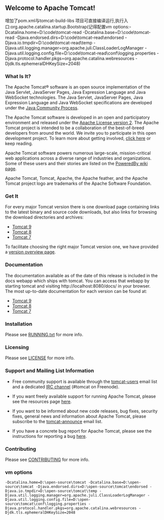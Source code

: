 ## Welcome to Apache Tomcat!
增加了pom.xml与tomcat-build-libs 项目可直接编译运行,执行入口:org.apache.catalina.startup.Bootstrap(记得配置vm options:-Dcatalina.home=D:\code\tomcat-read -Dcatalina.base=D:\code\tomcat-read -Djava.endorsed.dirs=D:\code\tomcat-read\endorsed -Djava.io.tmpdir=D:\code\tomcat-read\temp -Djava.util.logging.manager=org.apache.juli.ClassLoaderLogManager -Djava.util.logging.config.file=D:\code\tomcat-read\conf\logging.properties -Djava.protocol.handler.pkgs=org.apache.catalina.webresources -Djdk.tls.ephemeralDHKeySize=2048)
### What Is It?

The Apache Tomcat® software is an open source implementation of the Java
Servlet, JavaServer Pages, Java Expression Language and Java WebSocket
technologies. The Java Servlet, JavaServer Pages, Java Expression Language and
Java WebSocket specifications are developed under the
[Java Community Process](https://jcp.org/en/introduction/overview).

The Apache Tomcat software is developed in an open and participatory
environment and released under the
[Apache License version 2](https://www.apache.org/licenses/). The Apache Tomcat
project is intended to be a collaboration of the best-of-breed developers from
around the world. We invite you to participate in this open development
project. To learn more about getting involved,
[click here](https://tomcat.apache.org/getinvolved.html) or keep reading.

Apache Tomcat software powers numerous large-scale, mission-critical web
applications across a diverse range of industries and organizations. Some of
these users and their stories are listed on the
[PoweredBy wiki page](https://wiki.apache.org/tomcat/PoweredBy).

Apache Tomcat, Tomcat, Apache, the Apache feather, and the Apache Tomcat
project logo are trademarks of the Apache Software Foundation.

### Get It

For every major Tomcat version there is one download page containing
links to the latest binary and source code downloads, but also
links for browsing the download directories and archives:
- [Tomcat 9](https://tomcat.apache.org/download-90.cgi)
- [Tomcat 8](https://tomcat.apache.org/download-80.cgi)
- [Tomcat 7](https://tomcat.apache.org/download-70.cgi)

To facilitate choosing the right major Tomcat version one, we have provided a
[version overview page](https://tomcat.apache.org/whichversion.html).

### Documentation

The documentation available as of the date of this release is
included in the docs webapp which ships with tomcat. You can access that webapp
by starting tomcat and visiting http://localhost:8080/docs/ in your browser.
The most up-to-date documentation for each version can be found at:
- [Tomcat 9](https://tomcat.apache.org/tomcat-9.0-doc/)
- [Tomcat 8](https://tomcat.apache.org/tomcat-8.5-doc/)
- [Tomcat 7](https://tomcat.apache.org/tomcat-7.0-doc/)

### Installation

Please see [RUNNING.txt](RUNNING.txt) for more info.

### Licensing

Please see [LICENSE](LICENSE) for more info.

### Support and Mailing List Information

* Free community support is available through the
[tomcat-users](https://tomcat.apache.org/lists.html#tomcat-users) email list and
a dedicated [IRC channel](https://tomcat.apache.org/irc.html) (#tomcat on
Freenode).

* If you want freely available support for running Apache Tomcat, please see the
resources page [here](https://tomcat.apache.org/findhelp.html).

* If you want to be informed about new code releases, bug fixes,
security fixes, general news and information about Apache Tomcat, please
subscribe to the
[tomcat-announce](https://tomcat.apache.org/lists.html#tomcat-announce) email
list.

* If you have a concrete bug report for Apache Tomcat, please see the
instructions for reporting a bug
[here](https://tomcat.apache.org/bugreport.html).

### Contributing

Please see [CONTRIBUTING](CONTRIBUTING.md) for more info.

### vm options

```
-Dcatalina.home=D:\open-source\tomcat -Dcatalina.base=D:\open-source\tomcat -Djava.endorsed.dirs=D:\open-source\tomcat\endorsed -Djava.io.tmpdir=D:\open-source\tomcat\temp -Djava.util.logging.manager=org.apache.juli.ClassLoaderLogManager -Djava.util.logging.config.file=D:\open-source\tomcat\conf\logging.properties -Djava.protocol.handler.pkgs=org.apache.catalina.webresources -Djdk.tls.ephemeralDHKeySize=2048
```

